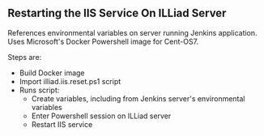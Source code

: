 ## Restarting the IIS Service On ILLiad Server

References environmental variables on server running Jenkins application.  
Uses Microsoft's Docker Powershell image for Cent-OS7.  
  
Steps are:  
- Build Docker image
- Import illiad.iis.reset.ps1 script
- Runs script:
  - Create variables, including from Jenkins server's environmental variables
  - Enter Powershell session on ILLiad server
  - Restart IIS service

